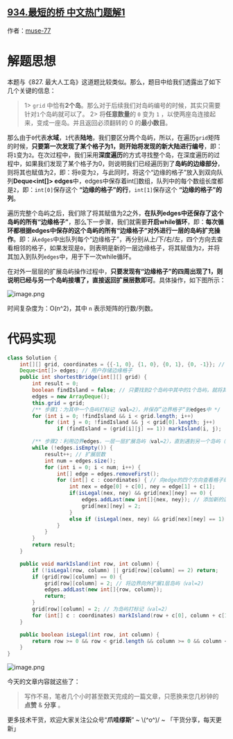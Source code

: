 ## [934.最短的桥 中文热门题解1](https://leetcode.cn/problems/shortest-bridge/solutions/100000/-by-muse-77-j7w5)

作者：[muse-77](https://leetcode.cn/u/muse-77)

# 解题思想
本题与《827. 最大人工岛》这道题比较类似。那么，题目中给我们透露出了如下几个关键的信息：
> 1> `grid` 中恰有**2个岛**。那么对于后续我们对岛屿编号的时候，其实只需要针对`1`个岛屿就可以了。
> 2> 将**任意数量**的 `0` 变为 `1` ，以使两座岛连接起来，变成一座岛。并且返回必须翻转的 0 的**最小数目**。

那么由于`0`代表**水域**，`1`代表**陆地**，我们要区分两个岛屿，所以，在遍历`grid`矩阵的时候，**只要第一次发现了某个格子为1，则开始将发现的新大陆进行编号**，即：将`1`变为`2`。在次过程中，我们采用**深度遍历**的方式寻找整个岛，在深度遍历的过程中，如果我们发现了某个格子为0，则说明我们已经遍历到了**岛屿的边缘部分**，则将其也赋值为2，即：将`0`变为`2`，与此同时，将这个“边缘的格子”放入到双向队列**Deque<int[]> edges**中，edges中保存着int[]数组，队列中的每个数组长度都是`2`，即：`int[0]`保存这个 **“边缘的格子”的行**，`int[1]`保存这个 **“边缘的格子”的列**。

遍历完整个岛屿之后，我们除了将其赋值为2之外，**在队列edges中还保存了这个岛屿的所有“边缘格子”**，那么下一步骤，我们就需要**开启while循环**，即：**每次循环都根据edges中保存的这个岛屿的所有“边缘格子”对外进行一层的岛屿扩充操作**。即：从`edges`中出队列每个“边缘格子”，再分别从上/下/右/左，四个方向去查看相邻的格子，如果发现是`0`，则表明是新的一层边缘格子，将其赋值为`2`，并将其加入到队列`edges`中，用于下一次while循环。

在对外一层层的扩展岛屿操作过程中，**只要发现有“边缘格子”的四周出现了1，则说明已经与另一个岛屿接壤了，直接返回扩展层数即可**。具体操作，如下图所示：

![image.png](https://pic.leetcode.cn/1666661186-hwxhNx-image.png)

时间复杂度为：O(n^2)，其中 `n` 表示矩阵的行数/列数。

# 代码实现
```java
class Solution {
    int[][] grid, coordinates = {{-1, 0}, {1, 0}, {0, 1}, {0, -1}}; // 上、下、右、左四个方向
    Deque<int[]> edges; // 用户存储边缘格子
    public int shortestBridge(int[][] grid) {
        int result = 0;
        boolean findIsland = false; // 只要找到2个岛屿中其中的1个岛屿，就将其设置为true，并结束步骤1中的两层for循环
        edges = new ArrayDeque();
        this.grid = grid;  
        /** 步骤1：为其中一个岛屿打标记（val=2），并保存”边界格子“到edges中 */
        for (int i = 0; !findIsland && i < grid.length; i++) 
            for (int j = 0; !findIsland && j < grid[0].length; j++)
                if (findIsland = (grid[i][j] == 1)) markIsland(i, j); 

        /** 步骤2：利用边界edges，一层一层扩展岛屿（val=2），直到遇到另一个岛屿（val=1）*/
        while (!edges.isEmpty()) { 
            result++; // 扩展层数
            int num = edges.size();
            for (int i = 0; i < num; i++) {
                int[] edge = edges.removeFirst();
                for (int[] c : coordinates) { // 向edge的四个方向查看格子编号，并扩展岛屿边界
                    int nex = edge[0] + c[0], ney = edge[1] + c[1];
                    if(isLegal(nex, ney) && grid[nex][ney] == 0) { 
                        edges.addLast(new int[]{nex, ney}); // 添加新的边界
                        grid[nex][ney] = 2;
                    } 
                    else if (isLegal(nex, ney) && grid[nex][ney] == 1) return result; // 与另一个岛屿相遇，则直接返回result 
                }
            }  
        }
        return result;
    }

    public void markIsland(int row, int column) {
        if (!isLegal(row, column) || grid[row][column] == 2) return;
        if (grid[row][column] == 0) {
            grid[row][column] = 2; // 将边界向外扩展1层岛屿（val=2)
            edges.addLast(new int[]{row, column});
            return;
        }
        grid[row][column] = 2; // 为岛屿打标记（val=2）
        for (int[] c : coordinates) markIsland(row + c[0], column + c[1]); // 深度遍历某个格子的四个方向
    }

    public boolean isLegal(int row, int column) {
        return row >= 0 && row < grid.length && column >= 0 && column < grid[0].length;
    }
}
```

![image.png](https://pic.leetcode.cn/1666661204-WxStdT-image.png)

今天的文章内容就这些了：

> 写作不易，笔者几个小时甚至数天完成的一篇文章，只愿换来您几秒钟的 **点赞** & **分享** 。

更多技术干货，欢迎大家关注公众号“**爪哇缪斯**” ~ \\(^o^)/ ~ 「干货分享，每天更新」
